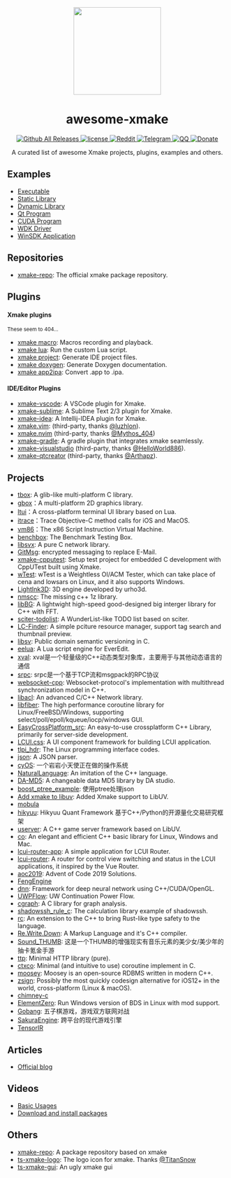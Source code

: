 <div align="center">
  <a href="https://xmake.io">
    <img width="200" heigth="200" src="/assets/img/logo.svg">
  </a>

<h1>awesome-xmake</h1>

<div>
    <a href="https://github.com/xmake-io/xmake/releases">
      <img src="https://img.shields.io/github/release/tboox/xmake.svg?style=flat-square" alt="Github All Releases" />
    </a>
    <a href="https://github.com/xmake-io/xmake/blob/master/LICENSE.md">
      <img src="https://img.shields.io/github/license/tboox/xmake.svg?colorB=f48041&style=flat-square" alt="license" />
    </a>
    <a href="https://www.reddit.com/r/tboox/">
      <img src="https://img.shields.io/badge/chat-on%20reddit-ff3f34.svg?style=flat-square" alt="Reddit" />
    </a>
    <a href="https://t.me/tbooxorg">
      <img src="https://img.shields.io/badge/chat-on%20telegram-blue.svg?style=flat-square" alt="Telegram" />
    </a>
    <a href="https://jq.qq.com/?_wv=1027&k=5hpwWFv">
      <img src="https://img.shields.io/badge/chat-on%20QQ-ff69b4.svg?style=flat-square" alt="QQ" />
    </a>
    <a href="http://xmake.io/pages/donation.html#donate">
      <img src="https://img.shields.io/badge/donate-us-orange.svg?style=flat-square" alt="Donate" />
    </a>
  </div>

<p>A curated list of awesome Xmake projects, plugins, examples and others.</p>
</div>

## Examples

* [Executable](https://xmake.io/#/guide/project_examples?id=executable-program)
* [Static Library](https://xmake.io/#/guide/project_examples?id=static-library-program)
* [Dynamic Library](https://xmake.io/#/guide/project_examples?id=share-library-program)
* [Qt Program](https://xmake.io/#/guide/project_examples?id=qt-program)
* [CUDA Program](https://xmake.io/#/guide/project_examples?id=cuda-program)
* [WDK Driver](https://xmake.io/#/guide/project_examples?id=wdk-driver-program)
* [WinSDK Application](https://xmake.io/#/guide/project_examples?id=winsdk-application-program)

## Repositories

* [xmake-repo](https://github.com/xmake-io/xmake-repo): The official xmake package repository.

## Plugins

#### Xmake plugins

<sub>These seem to 404...</sub>

* [xmake macro](https://xmake.io/#/plugins?id=macros-recording-and-playback): Macros recording and playback.
* [xmake lua](https://xmake.io/#/plugins?id=run-the-custom-lua-script): Run the custom Lua script.
* [xmake project](https://xmake.io/#/plugins?id=generate-ide-project-files): Generate IDE project files.
* [xmake doxygen](https://xmake.io/#/plugins?id=generate-doxygen-document): Generate Doxygen documentation.
* [xmake app2ipa](https://xmake.io/#/plugins?id=convert-app-to-ipa): Convert .app to .ipa.

#### IDE/Editor Plugins

* [xmake-vscode](https://github.com/xmake-io/xmake-vscode): A VSCode plugin for Xmake.
* [xmake-sublime](https://github.com/xmake-io/xmake-sublime): A Sublime Text 2/3 plugin for Xmake.
* [xmake-idea](https://github.com/xmake-io/xmake-idea): A Intellij-IDEA plugin for Xmake.
* [xmake.vim](https://github.com/luzhlon/xmake.vim): (third-party, thanks [@luzhlon](https://github.com/luzhlon)).
* [xmake.nvim](https://github.com/Mythos-404/xmake.nvim) (third-party, thanks [@Mythos_404](https://github.com/Mythos-404))
* [xmake-gradle](https://github.com/xmake-io/xmake-gradle): A gradle plugin that integrates xmake seamlessly.
* [xmake-visualstudio](https://github.com/HelloWorld886/xmake-visualstudio) (third-party, thanks [@HelloWorld886](https://github.com/HelloWorld886)).
* [xmake-qtcreator](https://github.com/Arthapz/xmake-project-manager) (third-party, thanks [@Arthapz](https://github.com/Arthapz)).

## Projects

* [tbox](https://github.com/tboox/tbox): A glib-like multi-platform C library.
* [gbox](https://github.com/tboox/gbox)：A multi-platform 2D graphics library.
* [ltui](https://github.com/tboox/ltui)：A cross-platform terminal UI library based on Lua.
* [itrace](https://github.com/tboox/itrace)：Trace Objective-C method calls for iOS and MacOS.
* [vm86](https://github.com/tboox/vm86)：The x86 Script Instruction Virtual Machine.
* [benchbox](https://github.com/tboox/benchbox): The Benchmark Testing Box.
* [libsvx](https://gitlab.com/caikelun/libsvx): A pure C network library.
* [GitMsg](https://github.com/LER0ever/GitMsg): encrypted messaging to replace E-Mail.
* [xmake-cpputest](https://github.com/longbai/xmake-cpputest): Setup test project for embedded C development with CppUTest built using Xmake.
* [wTest](https://github.com/avaicode/wTest): wTest is a Weightless OI/ACM Tester, which can take place of cena and lowsars on Linux, and it also supports Windows.
* [LightInk3D](https://github.com/baisai/LightInk3D): 3D engine developed by urho3d.
* [nmscc](https://github.com/lumpyzhu/nmscc): The missing c++ 1z library.
* [libBG](https://github.com/TitanSnow/libBG): A lightwight high-speed good-designed big interger library for C++ with FFT.
* [sciter-todolist](https://github.com/lidroid/sciter-todolist): A WunderList-like TODO list based on sciter.
* [LC-Finder](https://github.com/lc-soft/LC-Finder): A simple pciture resource manager, support tag search and thumbnail preview.
* [libsv](https://github.com/uael/sv): Public domain semantic versioning in C.
* [eelua](https://github.com/hilarryxu/eelua): A Lua script engine for EverEdit.
* [xval](https://github.com/luzhlon/xval): xval是一个轻量级的C++动态类型对象库，主要用于与其他动态语言的通信
* [srpc](https://github.com/luzhlon/srpc): srpc是一个基于TCP流和msgpack的RPC协议
* [websocket-cpp](https://github.com/luzhlon/websocket-cpp): Websocket-protocol's implementation with multithread synchronization model in C++.
* [libacl](https://github.com/acl-dev/acl): An advanced C/C++ Network library.
* [libfiber](https://github.com/acl-dev/libfiber): The high performance coroutine library for Linux/FreeBSD/Windows, supporting select/poll/epoll/kqueue/iocp/windows GUI.
* [EasyCrossPlatform_src](https://github.com/EasyCrossPlatformLib/EasyCrossPlatform_src): An easy-to-use crossplatform C++ Library, primarily for server-side development.
* [LCUI.css](https://github.com/lc-ui/lcui.css): A UI component framework for building LCUI application.
* [tlpi_hdr](https://github.com/frostRed/tlpi_hdr): The Linux programming interface codes.
* [json](https://github.com/xyliuke/json): A JSON parser.
* [cyOS](https://github.com/chenyanzz/cyOS): 一个岩岩小天使正在做的操作系统
* [NaturalLanguage](https://github.com/dtcxzyw/NaturalLanguage): An imitation of the C++ language.
* [DA-MD5](https://github.com/DATechnologyStudio/DA-MD5): A changeable data MD5 library by DA studio.
* [boost_ptree_example](https://github.com/wyy584322202/boost_ptree_example): 使用ptree处理json
* [Add xmake to libuv](https://github.com/libuv/libuv/pull/1464): Added Xmake support to LibUV.
* [mobula](https://github.com/ldust/mobula) <!-- This project seems to be... gone? -->
* [hikyuu](https://github.com/fasiondog/hikyuu): Hikyuu Quant Framework 基于C++/Python的开源量化交易研究框架
* [userver](https://github.com/dreamtraveler/userver): A C++ game server framework based on LibUV.
* [co](https://github.com/idealvin/co): An elegant and efficient C++ basic library for Linux, Windows and Mac.
* [lcui-router-app](https://github.com/lc-ui/lcui-router-app): A simple application for LCUI Router.
* [lcui-router](https://github.com/lc-soft/lcui-router): A router for control view switching and status in the LCUI applications, it inspired by the Vue Router.
* [aoc2019](https://github.com/wrren/aoc2019): Advent of Code 2019 Solutions.
* [FengEngine](https://github.com/libyyu/FengEngine)
* [dnn](https://github.com/garraGH/dnn): Framework for deep neural network using C++/CUDA/OpenGL.
* [UWPFlow](https://github.com/OpportunityLiu/UWPFlow): UW Continuation Power Flow.
* [cgraph](https://github.com/liurunzhan/cgraph): A C library for graph analysis.
* [shadowssh_rule_c](https://github.com/ChanthMiao/shadowssh_rule_c): The calculation library example of shadowssh.
* [rc](https://github.com/lumpyzhu/rc): An extension to the C++ to bring Rust-like type safety to the language.
* [Re.Write.Down](https://github.com/MidAutumnMoon/Re.Write.Down): A Markup Language and it's C++ compiler.
* [Sound_THUMB](https://github.com/Yunoinsky/Sound_THUMB): 这是一个THUMB的增强现实有音乐元素的美少女/美少年的抽卡氪金手游
* [ttp](https://github.com/codehz/ttp): Minimal HTTP library (pure).
* [ctxco](https://github.com/codehz/ctxco): Minimal (and intuitive to use) coroutine implement in C.
* [moosey](https://github.com/cheereaque/moosey): Moosey is an open-source RDBMS written in modern C++.
* [zsign](https://github.com/zhlynn/zsign): Possibly the most quickly codesign alternative for iOS12+ in the world, cross-platform (Linux & macOS).
* [chimney-c](https://github.com/Evan2698/chimney-c)
* [ElementZero](https://github.com/Element-0/ElementZero): Run Windows version of BDS in Linux with mod support.
* [Gobang](https://github.com/Leopard-C/Gobang): 五子棋游戏，游戏双方联网对战
* [SakuraEngine](https://github.com/SaeruHikari/SakuraEngine): 跨平台的现代游戏引擎
* [TensorIR](https://github.com/zhangxp1998/TensorIR)

## Articles

* [Official blog](http://www.tboox.org/category/#xmake)

## Videos

* [Basic Usages](https://asciinema.org/a/133693)
* [Download and install packages](https://asciinema.org/a/140338)

## Others

* [xmake-repo](https://github.com/xmake-io/xmake-repo): A package repository based on xmake
* [ts-xmake-logo](https://github.com/TitanSnow/ts-xmake-logo): The logo icon for xmake. Thanks [@TitanSnow](https://github.com/TitanSnow)
* [ts-xmake-gui](https://github.com/TitanSnow/ts-xmake-gui): An ugly xmake gui
